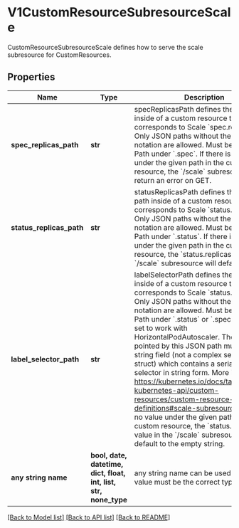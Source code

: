 # V1CustomResourceSubresourceScale

CustomResourceSubresourceScale defines how to serve the scale subresource for CustomResources.

## Properties
Name | Type | Description | Notes
------------ | ------------- | ------------- | -------------
**spec_replicas_path** | **str** | specReplicasPath defines the JSON path inside of a custom resource that corresponds to Scale &#x60;spec.replicas&#x60;. Only JSON paths without the array notation are allowed. Must be a JSON Path under &#x60;.spec&#x60;. If there is no value under the given path in the custom resource, the &#x60;/scale&#x60; subresource will return an error on GET. | 
**status_replicas_path** | **str** | statusReplicasPath defines the JSON path inside of a custom resource that corresponds to Scale &#x60;status.replicas&#x60;. Only JSON paths without the array notation are allowed. Must be a JSON Path under &#x60;.status&#x60;. If there is no value under the given path in the custom resource, the &#x60;status.replicas&#x60; value in the &#x60;/scale&#x60; subresource will default to 0. | 
**label_selector_path** | **str** | labelSelectorPath defines the JSON path inside of a custom resource that corresponds to Scale &#x60;status.selector&#x60;. Only JSON paths without the array notation are allowed. Must be a JSON Path under &#x60;.status&#x60; or &#x60;.spec&#x60;. Must be set to work with HorizontalPodAutoscaler. The field pointed by this JSON path must be a string field (not a complex selector struct) which contains a serialized label selector in string form. More info: https://kubernetes.io/docs/tasks/access-kubernetes-api/custom-resources/custom-resource-definitions#scale-subresource If there is no value under the given path in the custom resource, the &#x60;status.selector&#x60; value in the &#x60;/scale&#x60; subresource will default to the empty string. | [optional] 
**any string name** | **bool, date, datetime, dict, float, int, list, str, none_type** | any string name can be used but the value must be the correct type | [optional]

[[Back to Model list]](../README.md#documentation-for-models) [[Back to API list]](../README.md#documentation-for-api-endpoints) [[Back to README]](../README.md)


